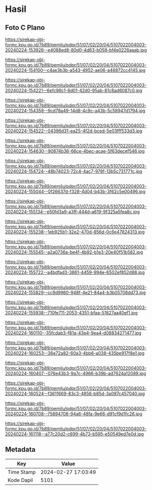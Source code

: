 # Hasil

## Foto C Plano

https://sirekap-obj-formc.kpu.go.id/7b89/pemilu/pdpr/51/07/02/20/04/5107022004003-20240224-153926--e4088ed8-80d0-4d63-b059-bf4e0226aaab.jpg

https://sirekap-obj-formc.kpu.go.id/7b89/pemilu/pdpr/51/07/02/20/04/5107022004003-20240224-154100--c4ae3b3b-a543-4952-ae06-a48872cc4145.jpg

https://sirekap-obj-formc.kpu.go.id/7b89/pemilu/pdpr/51/07/02/20/04/5107022004003-20240224-154221--6efc96c1-8d01-42d0-95ab-81c8ad6087c0.jpg

https://sirekap-obj-formc.kpu.go.id/7b89/pemilu/pdpr/51/07/02/20/04/5107022004003-20240224-154358--9cd78a49-14d8-4c9c-a43b-5c58947d1794.jpg

https://sirekap-obj-formc.kpu.go.id/7b89/pemilu/pdpr/51/07/02/20/04/5107022004003-20240224-154522--04396d31-ea25-4f2d-bced-5e03fff533d3.jpg

https://sirekap-obj-formc.kpu.go.id/7b89/pemilu/pdpr/51/07/02/20/04/5107022004003-20240224-154630--90874b36-66ce-4bec-acae-5f63decef546.jpg

https://sirekap-obj-formc.kpu.go.id/7b89/pemilu/pdpr/51/07/02/20/04/5107022004003-20240224-154724--48b74023-72c4-4ac7-978f-13b5c731771c.jpg

https://sirekap-obj-formc.kpu.go.id/7b89/pemilu/pdpr/51/07/02/20/04/5107022004003-20240224-155044--0f26637d-f328-4d04-b43b-3f62c5e00496.jpg

https://sirekap-obj-formc.kpu.go.id/7b89/pemilu/pdpr/51/07/02/20/04/5107022004003-20240224-155134--e50fd3a9-a3ff-444d-a619-9f325a5fea8c.jpg

https://sirekap-obj-formc.kpu.go.id/7b89/pemilu/pdpr/51/07/02/20/04/5107022004003-20240224-155238--1eb925b1-32e2-470d-856d-0c6e47824313.jpg

https://sirekap-obj-formc.kpu.go.id/7b89/pemilu/pdpr/51/07/02/20/04/5107022004003-20240224-155545--a2a0736a-be4f-4b92-b1e3-20e40f51b582.jpg

https://sirekap-obj-formc.kpu.go.id/7b89/pemilu/pdpr/51/07/02/20/04/5107022004003-20240224-155722--a4bdfad3-3861-4459-994e-6502ef852d88.jpg

https://sirekap-obj-formc.kpu.go.id/7b89/pemilu/pdpr/51/07/02/20/04/5107022004003-20240224-155829--cc9d9960-948f-4e21-84a4-b3b05708dd73.jpg

https://sirekap-obj-formc.kpu.go.id/7b89/pemilu/pdpr/51/07/02/20/04/5107022004003-20240224-155938--710fe711-2053-4351-bfaa-51827aa40ef1.jpg

https://sirekap-obj-formc.kpu.go.id/7b89/pemilu/pdpr/51/07/02/20/04/5107022004003-20240224-160110--35fcdab3-f81a-43e4-9ea4-d08834271477.jpg

https://sirekap-obj-formc.kpu.go.id/7b89/pemilu/pdpr/51/07/02/20/04/5107022004003-20240224-160253--36e72a82-60a3-4bb6-a038-435be917f8e1.jpg

https://sirekap-obj-formc.kpu.go.id/7b89/pemilu/pdpr/51/07/02/20/04/5107022004003-20240224-160407--076e43b3-9a7c-4966-b39b-ad7624a12089.jpg

https://sirekap-obj-formc.kpu.go.id/7b89/pemilu/pdpr/51/07/02/20/04/5107022004003-20240224-160524--f3611669-83c3-4856-b85d-3a097c457040.jpg

https://sirekap-obj-formc.kpu.go.id/7b89/pemilu/pdpr/51/07/02/20/04/5107022004003-20240224-160708--75894708-94a6-48fa-9e66-d91cf9d1fc26.jpg

https://sirekap-obj-formc.kpu.go.id/7b89/pemilu/pdpr/51/07/02/20/04/5107022004003-20240224-161118--a77c20d2-c699-4b73-b595-e50549ed7e0d.jpg


## Metadata

| Key        | Value               |
| ---------- | ------------------- |
| Time Stamp | 2024-02-27 17:03:49 |
| Kode Dapil | 5101                |



